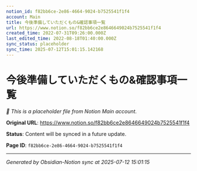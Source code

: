 ```yaml
---
notion_id: f82bb6ce-2e86-4664-9024-b7525541f1f4
account: Main
title: 今後準備していただくもの&確認事項一覧
url: https://www.notion.so/f82bb6ce2e8646649024b7525541f1f4
created_time: 2022-07-31T09:26:00.000Z
last_edited_time: 2022-08-18T01:40:00.000Z
sync_status: placeholder
sync_time: 2025-07-12T15:01:15.142168
---
```


# 今後準備していただくもの&確認事項一覧

*🔄 This is a placeholder file from Notion Main account.*

**Original URL**: https://www.notion.so/f82bb6ce2e8646649024b7525541f1f4

**Status**: Content will be synced in a future update.

**Page ID**: `f82bb6ce-2e86-4664-9024-b7525541f1f4`

---

*Generated by Obsidian-Notion sync at 2025-07-12 15:01:15*
